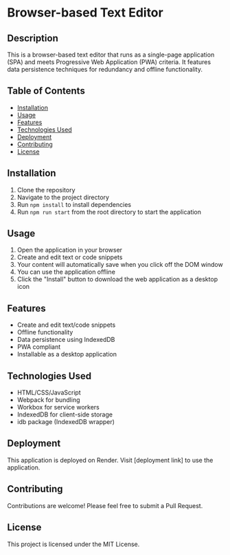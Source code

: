 # Browser-based Text Editor

## Description

This is a browser-based text editor that runs as a single-page application (SPA) and meets Progressive Web Application (PWA) criteria. It features data persistence techniques for redundancy and offline functionality.

## Table of Contents

- [Installation](#installation)
- [Usage](#usage)
- [Features](#features)
- [Technologies Used](#technologies-used)
- [Deployment](#deployment)
- [Contributing](#contributing)
- [License](#license)

## Installation

1. Clone the repository
2. Navigate to the project directory
3. Run `npm install` to install dependencies
4. Run `npm run start` from the root directory to start the application

## Usage

1. Open the application in your browser
2. Create and edit text or code snippets
3. Your content will automatically save when you click off the DOM window
4. You can use the application offline
5. Click the "Install" button to download the web application as a desktop icon

## Features

- Create and edit text/code snippets
- Offline functionality
- Data persistence using IndexedDB
- PWA compliant
- Installable as a desktop application

## Technologies Used

- HTML/CSS/JavaScript
- Webpack for bundling
- Workbox for service workers
- IndexedDB for client-side storage
- idb package (IndexedDB wrapper)

## Deployment

This application is deployed on Render. Visit [deployment link] to use the application.

## Contributing

Contributions are welcome! Please feel free to submit a Pull Request.

## License

This project is licensed under the MIT License.
